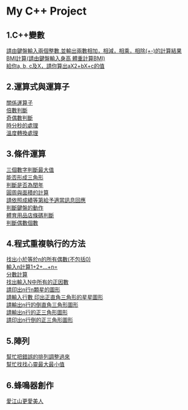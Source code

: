 # My C++ Project
## 1.C++變數
[請由鍵盤輸入兩個整數,並輸出兩數相加，相減，相乘，相除(+-)的計算結果](https://github.com/SYFERIC/My-C-Plus-Plus-Project/blob/main/1.C%2B%2B%E8%AE%8A%E6%95%B8/%E8%AB%8B%E7%94%B1%E9%8D%B5%E7%9B%A4%E8%BC%B8%E5%85%A5%E5%85%A9%E5%80%8B%E6%95%B4%E6%95%B8%2C%E4%B8%A6%E8%BC%B8%E5%87%BA%E5%85%A9%E6%95%B8%E7%9B%B8%E5%8A%A0%EF%BC%8C%E7%9B%B8%E6%B8%9B%EF%BC%8C%E7%9B%B8%E4%B9%98%EF%BC%8C%E7%9B%B8%E9%99%A4(%2B-)%E7%9A%84%E8%A8%88%E7%AE%97%E7%B5%90%E6%9E%9C..cpp) \
[BMI計算(請由鍵盤輸入身高 體重計算BMI)](https://github.com/SYFERIC/My-C-Plus-Plus-Project/blob/main/1.C%2B%2B%E8%AE%8A%E6%95%B8/BMI%E8%A8%88%E7%AE%97(%E8%AB%8B%E7%94%B1%E9%8D%B5%E7%9B%A4%E8%BC%B8%E5%85%A5%E8%BA%AB%E9%AB%98%20%E9%AB%94%E9%87%8D%E8%A8%88%E7%AE%97BMI).cpp) \
[給你a, b, c及X，請你算出aX2+bX+c的值](https://github.com/SYFERIC/My-C-Plus-Plus-Project/blob/main/1.C%2B%2B%E8%AE%8A%E6%95%B8/%E7%B5%A6%E4%BD%A0a%2C%20b%2C%20c%E5%8F%8AX%EF%BC%8C%E8%AB%8B%E4%BD%A0%E7%AE%97%E5%87%BAaX2%2BbX%2Bc%E7%9A%84%E5%80%BC.cpp)
## 2.運算式與運算子
[關係運算子](https://github.com/SYFERIC/My-C-Plus-Plus-Project/blob/main/2.%E9%81%8B%E7%AE%97%E5%BC%8F%E8%88%87%E9%81%8B%E7%AE%97%E5%AD%90/%E9%97%9C%E4%BF%82%E9%81%8B%E7%AE%97%E5%AD%90.cpp) \
[倍數判斷](https://github.com/SYFERIC/My-C-Plus-Plus-Project/blob/main/2.%E9%81%8B%E7%AE%97%E5%BC%8F%E8%88%87%E9%81%8B%E7%AE%97%E5%AD%90/%E5%80%8D%E6%95%B8%E5%88%A4%E6%96%B7.cpp)\
[奇偶數判斷](https://github.com/SYFERIC/My-C-Plus-Plus-Project/blob/main/2.%E9%81%8B%E7%AE%97%E5%BC%8F%E8%88%87%E9%81%8B%E7%AE%97%E5%AD%90/%E5%A5%87%E5%81%B6%E6%95%B8%E5%88%A4%E6%96%B7.cpp)\
[時分秒的處理](https://github.com/SYFERIC/My-C-Plus-Plus-Project/blob/main/2.%E9%81%8B%E7%AE%97%E5%BC%8F%E8%88%87%E9%81%8B%E7%AE%97%E5%AD%90/%E6%99%82%E5%88%86%E7%A7%92%E7%9A%84%E8%99%95%E7%90%86.cpp)\
[溫度轉換處理](https://github.com/SYFERIC/My-C-Plus-Plus-Project/blob/main/2.%E9%81%8B%E7%AE%97%E5%BC%8F%E8%88%87%E9%81%8B%E7%AE%97%E5%AD%90/%E6%BA%AB%E5%BA%A6%E8%BD%89%E6%8F%9B%E8%99%95%E7%90%86.cpp)
## 3.條件運算
[三個數字判斷最大值](https://github.com/SYFERIC/My-C-Plus-Plus-Project/blob/main/3.%E6%A2%9D%E4%BB%B6%E9%81%8B%E7%AE%97/%E4%B8%89%E5%80%8B%E6%95%B8%E5%AD%97%E5%88%A4%E6%96%B7%E6%9C%80%E5%A4%A7%E5%80%BC.cpp)\
[能否形成三角形](https://github.com/SYFERIC/My-C-Plus-Plus-Project/blob/main/3.%E6%A2%9D%E4%BB%B6%E9%81%8B%E7%AE%97/%E8%83%BD%E5%90%A6%E5%BD%A2%E6%88%90%E4%B8%89%E8%A7%92%E5%BD%A2.cpp)\
[判斷是否為閏年](https://github.com/SYFERIC/My-C-Plus-Plus-Project/blob/main/3.%E6%A2%9D%E4%BB%B6%E9%81%8B%E7%AE%97/%E5%88%A4%E6%96%B7%E6%98%AF%E5%90%A6%E7%82%BA%E9%96%8F%E5%B9%B4.cpp)\
[圓周與面積的計算](https://github.com/SYFERIC/My-C-Plus-Plus-Project/blob/main/3.%E6%A2%9D%E4%BB%B6%E9%81%8B%E7%AE%97/%E5%9C%93%E5%91%A8%E8%88%87%E9%9D%A2%E7%A9%8D%E7%9A%84%E8%A8%88%E7%AE%97.cpp)\
[請依照成績等第給予適當訊息回應](https://github.com/SYFERIC/My-C-Plus-Plus-Project/blob/main/3.%E6%A2%9D%E4%BB%B6%E9%81%8B%E7%AE%97/%E8%AB%8B%E4%BE%9D%E7%85%A7%E6%88%90%E7%B8%BE%E7%AD%89%E7%AC%AC%E7%B5%A6%E4%BA%88%E9%81%A9%E7%95%B6%E8%A8%8A%E6%81%AF%E5%9B%9E%E6%87%89.cpp)\
[判斷鍵盤的動作](https://github.com/SYFERIC/My-C-Plus-Plus-Project/blob/main/3.%E6%A2%9D%E4%BB%B6%E9%81%8B%E7%AE%97/%E5%88%A4%E6%96%B7%E9%8D%B5%E7%9B%A4%E7%9A%84%E5%8B%95%E4%BD%9C.cpp)\
[體育用品店條碼判斷](https://github.com/SYFERIC/My-C-Plus-Plus-Project/blob/main/3.%E6%A2%9D%E4%BB%B6%E9%81%8B%E7%AE%97/%E9%AB%94%E8%82%B2%E7%94%A8%E5%93%81%E5%BA%97%E6%A2%9D%E7%A2%BC%E5%88%A4%E6%96%B7.cpp)\
[判斷偶數個數](https://github.com/SYFERIC/My-C-Plus-Plus-Project/blob/main/3.%E6%A2%9D%E4%BB%B6%E9%81%8B%E7%AE%97/%E5%88%A4%E6%96%B7%E5%81%B6%E6%95%B8%E5%80%8B%E6%95%B8.cpp)
## 4.程式重複執行的方法
[找出小於等於n的所有偶數(不包括0)](https://github.com/SYFERIC/My-C-Plus-Plus-Project/blob/main/4.%E7%A8%8B%E5%BC%8F%E9%87%8D%E8%A4%87%E5%9F%B7%E8%A1%8C%E7%9A%84%E6%96%B9%E6%B3%95/%E6%89%BE%E5%87%BA%E5%B0%8F%E6%96%BC%E7%AD%89%E6%96%BCn%E7%9A%84%E6%89%80%E6%9C%89%E5%81%B6%E6%95%B8(%E4%B8%8D%E5%8C%85%E6%8B%AC0).cpp)\
[輸入n計算1+2+...+n=](https://github.com/SYFERIC/My-C-Plus-Plus-Project/blob/main/4.%E7%A8%8B%E5%BC%8F%E9%87%8D%E8%A4%87%E5%9F%B7%E8%A1%8C%E7%9A%84%E6%96%B9%E6%B3%95/%E8%BC%B8%E5%85%A5n%E8%A8%88%E7%AE%971%2B2%2B...%2Bn%3D.cpp)\
[分數計算](https://github.com/SYFERIC/My-C-Plus-Plus-Project/blob/main/4.%E7%A8%8B%E5%BC%8F%E9%87%8D%E8%A4%87%E5%9F%B7%E8%A1%8C%E7%9A%84%E6%96%B9%E6%B3%95/%E5%88%86%E6%95%B8%E8%A8%88%E7%AE%97.cpp)\
[找出輸入N中所有的正因數](https://github.com/SYFERIC/My-C-Plus-Plus-Project/blob/main/4.%E7%A8%8B%E5%BC%8F%E9%87%8D%E8%A4%87%E5%9F%B7%E8%A1%8C%E7%9A%84%E6%96%B9%E6%B3%95/%E6%89%BE%E5%87%BA%E8%BC%B8%E5%85%A5N%E4%B8%AD%E6%89%80%E6%9C%89%E7%9A%84%E6%AD%A3%E5%9B%A0%E6%95%B8.cpp)\
[請印出n行n顆星的圖形](https://github.com/SYFERIC/My-C-Plus-Plus-Project/blob/main/4.%E7%A8%8B%E5%BC%8F%E9%87%8D%E8%A4%87%E5%9F%B7%E8%A1%8C%E7%9A%84%E6%96%B9%E6%B3%95/%E8%AB%8B%E5%8D%B0%E5%87%BAn%E8%A1%8Cn%E9%A1%86%E6%98%9F%E7%9A%84%E5%9C%96%E5%BD%A2.cpp)\
[請輸入行數 印出正直角三角形的星星圖形](https://github.com/SYFERIC/My-C-Plus-Plus-Project/blob/main/4.%E7%A8%8B%E5%BC%8F%E9%87%8D%E8%A4%87%E5%9F%B7%E8%A1%8C%E7%9A%84%E6%96%B9%E6%B3%95/%E8%AB%8B%E8%BC%B8%E5%85%A5%E8%A1%8C%E6%95%B8%20%E5%8D%B0%E5%87%BA%E6%AD%A3%E7%9B%B4%E8%A7%92%E4%B8%89%E8%A7%92%E5%BD%A2%E7%9A%84%E6%98%9F%E6%98%9F%E5%9C%96%E5%BD%A2.cpp)\
[請輸出n行的倒直角三角形圖形](https://github.com/SYFERIC/My-C-Plus-Plus-Project/blob/main/4.%E7%A8%8B%E5%BC%8F%E9%87%8D%E8%A4%87%E5%9F%B7%E8%A1%8C%E7%9A%84%E6%96%B9%E6%B3%95/%E8%AB%8B%E8%BC%B8%E5%87%BAn%E8%A1%8C%E7%9A%84%E5%80%92%E7%9B%B4%E8%A7%92%E4%B8%89%E8%A7%92%E5%BD%A2%E5%9C%96%E5%BD%A2.cpp)\
[請輸出n行的正三角形圖形](https://github.com/SYFERIC/My-C-Plus-Plus-Project/blob/main/4.%E7%A8%8B%E5%BC%8F%E9%87%8D%E8%A4%87%E5%9F%B7%E8%A1%8C%E7%9A%84%E6%96%B9%E6%B3%95/%E8%AB%8B%E8%BC%B8%E5%87%BAn%E8%A1%8C%E7%9A%84%E6%AD%A3%E4%B8%89%E8%A7%92%E5%BD%A2%E5%9C%96%E5%BD%A2.cpp)\
[請印出n行倒的正三角形圖形](https://github.com/SYFERIC/My-C-Plus-Plus-Project/blob/main/4.%E7%A8%8B%E5%BC%8F%E9%87%8D%E8%A4%87%E5%9F%B7%E8%A1%8C%E7%9A%84%E6%96%B9%E6%B3%95/%E8%AB%8B%E5%8D%B0%E5%87%BAn%E8%A1%8C%E5%80%92%E7%9A%84%E6%AD%A3%E4%B8%89%E8%A7%92%E5%BD%A2%E5%9C%96%E5%BD%A2.cpp)
## 5.陣列
[幫忙把錯誤的排列調整過來](https://github.com/SYFERIC/My-C-Plus-Plus-Project/blob/main/5.%E9%99%A3%E5%88%97/%E8%AB%8B%E5%B9%AB%E5%BF%99%E6%8A%8A%E9%8C%AF%E8%AA%A4%E7%9A%84%E6%8E%92%E5%88%97%E8%AA%BF%E6%95%B4%E9%81%8E%E4%BE%86.cpp)\
[幫忙找找心靈最大最小值](https://github.com/SYFERIC/My-C-Plus-Plus-Project/blob/main/5.%E9%99%A3%E5%88%97/%E5%B9%AB%E5%BF%99%E6%89%BE%E6%89%BE%E5%BF%83%E9%9D%88%E6%9C%80%E5%A4%A7%E6%9C%80%E5%B0%8F%E5%80%BC.cpp)
## 6.蜂鳴器創作
[愛江山更愛美人](https://github.com/SYFERIC/My-Computer-Class-Project/blob/main/%E6%84%9B%E6%B1%9F%E5%B1%B1%E6%9B%B4%E6%84%9B%E7%BE%8E%E4%BA%BA.cpp)
